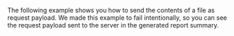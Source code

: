 The following example shows you how to send the contents of a file as request payload.
We made this example to fail intentionally, so you can see the request payload sent to the server in the generated report summary.
